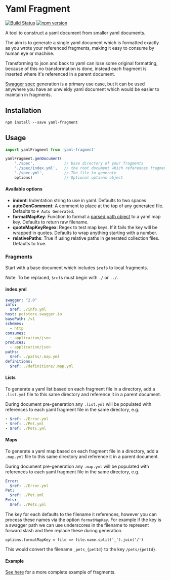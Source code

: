 # Yaml Fragment

[![Build Status](https://travis-ci.org/mikestead/yaml-fragment.svg?branch=master)](https://travis-ci.org/mikestead/yaml-fragment) [![npm version](https://img.shields.io/npm/v/yaml-fragment.svg?style=flat-square)](https://www.npmjs.com/package/yaml-fragment)

A tool to construct a yaml document from smaller yaml documents.

The aim is to generate a single yaml document which is formatted exactly as you wrote
your referenced fragments, making it easy to consume by human eye or machine.

Transforming to json and back to yaml can lose some original formatting, because of this no 
transformation is done, instead each fragment is inserted where it's referenced in 
a parent document.

[Swagger](http://swagger.io/) [spec](https://github.com/swagger-api/swagger-spec/blob/master/versions/2.0.md)
generation is a primary use case, but it can be used anywhere you have an unwieldy yaml document 
which would be easier to maintain in fragments.
 

## Installation

```
npm install --save yaml-fragment
```

## Usage

```javascript
import yamlFragment from 'yaml-fragment'

yamlFragment.genDocument(
	'./spec',             // base directory of your fragments
	'./spec/index.yml',   // the root document which references fragments
	'./spec.yml',         // The file to generate
	options)              // Optional options object
```

#### Available options

- **indent**: Indentation string to use in yaml. Defaults to two spaces.
- **autoGenComment**: A comment to place at the top of any generated file. Defaults to `# Auto Generated`.
- **formatMapKey**: Function to format a [parsed path object](https://nodejs.org/api/path.html#path_path_parse_pathstring) to a yaml map key. Defaults to return raw filename.
- **quoteMapKeyRegex**: Regex to test map keys. If it fails the key will be wrapped in quotes. Defaults to wrap anything starting with a number.
- **relativePaths**: True if using relative paths in generated collection files. Defaults to true.

### Fragments

Start with a base document which includes `$ref`s to local fragments. 

Note: To be replaced, `$ref`s must begin with `./` or `../`.

#### index.yml

```yaml
swagger: "2.0"
info:
  $ref: ./info.yml
host: petstore.swagger.io
basePath: /v1
schemes:
  - http
consumes:
  - application/json
produces:
  - application/json
paths:
  $ref: ./paths/.map.yml
definitions:
  $ref: ./definitions/.map.yml
```

#### Lists

To generate a yaml list based on each fragment file in a directory, add a `.list.yml`
file to this same directory and reference it in a parent document.

During document pre-generation any `.list.yml` will be populated with references to each
yaml fragment file in the same directory, e.g.

```yaml
- $ref: ./Error.yml
- $ref: ./Pet.yml
- $ref: ./Pets.yml
```

#### Maps

To generate a yaml map based on each fragment file in a directory, add a `.map.yml`
file to this same directory and reference it in a parent document.

During document pre-generation any `.map.yml` will be populated with references to each
yaml fragment file in the same directory, e.g.

```yaml
Error:
  $ref: ./Error.yml
Pet:
  $ref: ./Pet.yml
Pets:
  $ref: ./Pets.yml
```

The key for each defaults to the filename it references, however you can process these names
via the option `formatMapKey`. For example if the key is a swagger path we can use underscores 
in the filename to represent forward slash and then replace these during generation.

	options.formatMapKey = file => file.name.split('_').join('/')
	
This would convert the filename `_pets_{petId}` to the key `/pets/{petId}`.
	
#### Example

[See here](https://github.com/mikestead/yaml-fragment/tree/master/test/_fixture) for a more complete
example of fragments.
